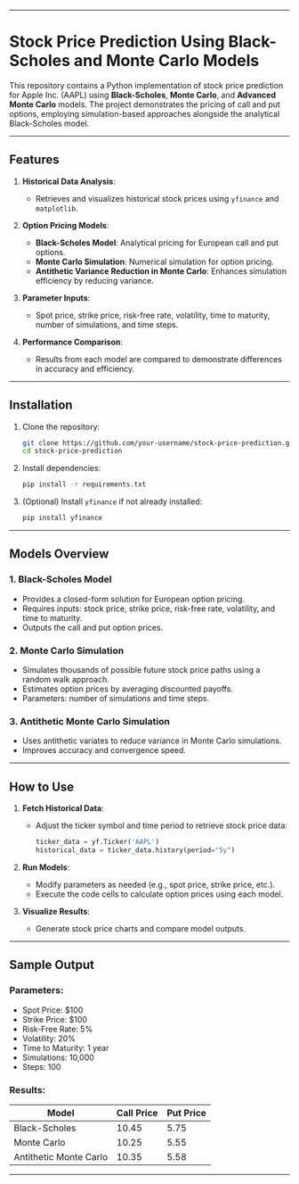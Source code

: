 
---

# Stock Price Prediction Using Black-Scholes and Monte Carlo Models

This repository contains a Python implementation of stock price prediction for Apple Inc. (AAPL) using **Black-Scholes**, **Monte Carlo**, and **Advanced Monte Carlo** models. The project demonstrates the pricing of call and put options, employing simulation-based approaches alongside the analytical Black-Scholes model.

---

## Features

1. **Historical Data Analysis**:
   - Retrieves and visualizes historical stock prices using `yfinance` and `matplotlib`.

2. **Option Pricing Models**:
   - **Black-Scholes Model**: Analytical pricing for European call and put options.
   - **Monte Carlo Simulation**: Numerical simulation for option pricing.
   - **Antithetic Variance Reduction in Monte Carlo**: Enhances simulation efficiency by reducing variance.

3. **Parameter Inputs**:
   - Spot price, strike price, risk-free rate, volatility, time to maturity, number of simulations, and time steps.

4. **Performance Comparison**:
   - Results from each model are compared to demonstrate differences in accuracy and efficiency.

---

## Installation

1. Clone the repository:
   ```bash
   git clone https://github.com/your-username/stock-price-prediction.git
   cd stock-price-prediction
   ```

2. Install dependencies:
   ```bash
   pip install -r requirements.txt
   ```

3. (Optional) Install `yfinance` if not already installed:
   ```bash
   pip install yfinance
   ```

---

## Models Overview

### 1. Black-Scholes Model
   - Provides a closed-form solution for European option pricing.
   - Requires inputs: stock price, strike price, risk-free rate, volatility, and time to maturity.
   - Outputs the call and put option prices.

### 2. Monte Carlo Simulation
   - Simulates thousands of possible future stock price paths using a random walk approach.
   - Estimates option prices by averaging discounted payoffs.
   - Parameters: number of simulations and time steps.

### 3. Antithetic Monte Carlo Simulation
   - Uses antithetic variates to reduce variance in Monte Carlo simulations.
   - Improves accuracy and convergence speed.

---

## How to Use

1. **Fetch Historical Data**:
   - Adjust the ticker symbol and time period to retrieve stock price data:
     ```python
     ticker_data = yf.Ticker('AAPL')
     historical_data = ticker_data.history(period="5y")
     ```

2. **Run Models**:
   - Modify parameters as needed (e.g., spot price, strike price, etc.).
   - Execute the code cells to calculate option prices using each model.

3. **Visualize Results**:
   - Generate stock price charts and compare model outputs.

---

## Sample Output

### Parameters:
- Spot Price: $100
- Strike Price: $100
- Risk-Free Rate: 5%
- Volatility: 20%
- Time to Maturity: 1 year
- Simulations: 10,000
- Steps: 100

### Results:
| Model                    | Call Price | Put Price |
|---------------------------|------------|-----------|
| Black-Scholes            | 10.45      | 5.75      |
| Monte Carlo              | 10.25      | 5.55      |
| Antithetic Monte Carlo   | 10.35      | 5.58      |

---
